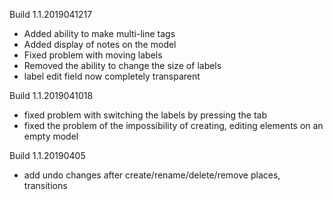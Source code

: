 Build 1.1.2019041217 

- Added ability to make multi-line tags
- Added display of notes on the model
- Fixed problem with moving labels
- Removed the ability to change the size of labels
- label edit field now completely transparent

Build 1.1.2019041018 

- fixed  problem with switching the labels by pressing the tab
- fixed the problem of the impossibility of creating, editing elements on an empty model


Build 1.1.20190405

- add undo changes after create/rename/delete/remove places, transitions

